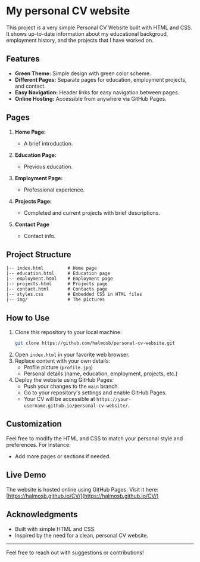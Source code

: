 # My personal CV website

This project is a very simple Personal CV Website built with HTML and CSS. It shows up-to-date information about my educational backgroud, employment history, and the projects that I have worked on.

## Features
- **Green Theme:** Simple design with green color scheme.
- **Different Pages:** Separate pages for education, employment projects, and contact.
- **Easy Navigation:** Header links for easy navigation between pages.
- **Online Hosting:** Accessible from anywhere via GitHub Pages.

## Pages
1. **Home Page:**
   - A brief introduction.

2. **Education Page:**
   - Previous education.

3. **Employment Page:**
   - Professional experience.

4. **Projects Page:**
   - Completed and current projects with brief descriptions.

5. **Contact Page**
   - Contact info.

## Project Structure
```
|-- index.html         # Home page
|-- education.html     # Education page
|-- employment.html    # Employment page
|-- projects.html      # Projects page
|-- contact.html       # Contacts page
|-- styles.css         # Embedded CSS in HTML files
|-- img/               # The pictures
```

## How to Use
1. Clone this repository to your local machine:
   ```bash
   git clone https://github.com/halmosb/personal-cv-website.git
   ```
2. Open `index.html` in your favorite web browser.
3. Replace content with your own details:
   - Profile picture (`profile.jpg`)
   - Personal details (name, education, employment, projects, etc.)
4. Deploy the website using GitHub Pages:
   - Push your changes to the `main` branch.
   - Go to your repository's settings and enable GitHub Pages.
   - Your CV will be accessible at `https://your-username.github.io/personal-cv-website/`.

## Customization
Feel free to modify the HTML and CSS to match your personal style and preferences. For instance:
- Add more pages or sections if needed.

## Live Demo
The website is hosted online using GitHub Pages. Visit it here:
[https://halmosb.github.io/CV/](https://halmosb.github.io/CV/)

## Acknowledgments
- Built with simple HTML and CSS.
- Inspired by the need for a clean, personal CV website.

---

Feel free to reach out with suggestions or contributions!
